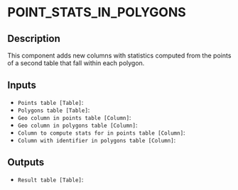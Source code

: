 
# POINT_STATS_IN_POLYGONS
## Description

 This component adds new columns with statistics computed from the points of a second table
 that fall within each polygon.
 
## Inputs
* `Points table [Table]`: 
* `Polygons table [Table]`: 
* `Geo column in points table [Column]`: 
* `Geo column in polygons table [Column]`: 
* `Column to compute stats for in points table [Column]`: 
* `Column with identifier in polygons table [Column]`: 

## Outputs
* `Result table [Table]`: 
